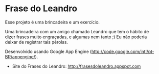 Frase do Leandro
================

Esse projeto &#233; uma brincadeira e um exerc&#237;cio. 

Uma brincadeira com um amigo chamado Leandro que tem o h&#225;bito de dizer frases muito engra&#231;adas, e algumas nem tanto ;) Eu n&#227;o poderia deixar de registrar tais p&#233;rolas. 

Desenvolvido usando Google App Engine (http://code.google.com/intl/pt-BR/appengine/).

* Site do Frases do Leandro: http://frasesdoleandro.appspot.com
